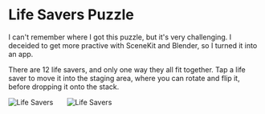 # Life Savers Puzzle

I can't remember where I got this puzzle, but it's very challenging.  I deceided to get more
practive with SceneKit and Blender, so I turned it into an app.

There are 12 life savers, and only one way they all fit together.  Tap a life saver to move it
into the staging area, where you can rotate and flip it, before dropping it onto the stack.

![Life Savers](https://github.com/InvaderZim62/LifeSavers/assets/34785252/dcc58e3e-4f18-454b-ba3b-1096db3207b0)
&nbsp;&nbsp;&nbsp;&nbsp;&nbsp;
![Life Savers](https://github.com/InvaderZim62/LifeSavers/assets/34785252/e2d716aa-638e-4c2c-97df-74fdbd7c0f95)

